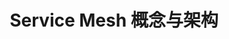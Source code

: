 ---
title: Service Mesh 概念与架构
keywords: Kubesphere, Kubesphere learn
description: Kubesphere

video: 
  videoUrl: https://pek3b.qingstor.com/kubesphere-community/videos/%E4%BA%91%E5%8E%9F%E7%94%9F%E5%AE%9E%E6%88%98/%E7%AC%AC%E4%BA%8C%E6%9C%9F/38%E3%80%81Service%20Mesh-Service%20Mesh%20%E6%A6%82%E5%BF%B5%E4%B8%8E%E6%9E%B6%E6%9E%84.mp4

---